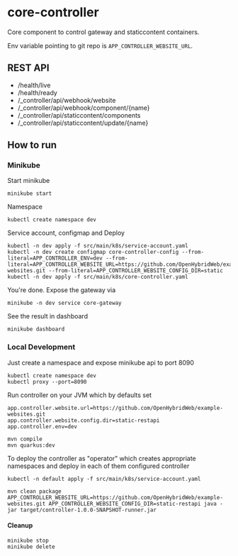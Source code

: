 # core-controller
Core component to control gateway and staticcontent containers.

Env variable pointing to git repo is `APP_CONTROLLER_WEBSITE_URL`.

## REST API

* /health/live
* /health/ready
* /_controller/api/webhook/website
* /_controller/api/webhook/component/{name}
* /_controller/api/staticcontent/components
* /_controller/api/staticcontent/update/{name}


## How to run

### Minikube

Start minikube
```shell
minikube start
```

Namespace
```shell
kubectl create namespace dev
```

Service account, configmap and Deploy
```shell
kubectl -n dev apply -f src/main/k8s/service-account.yaml
kubectl -n dev create configmap core-controller-config --from-literal=APP_CONTROLLER_ENV=dev --from-literal=APP_CONTROLLER_WEBSITE_URL=https://github.com/OpenHybridWeb/example-websites.git --from-literal=APP_CONTROLLER_WEBSITE_CONFIG_DIR=static
kubectl -n dev apply -f src/main/k8s/core-controller.yaml
```

You're done. Expose the gateway via
```shell
minikube -n dev service core-gateway
```

See the result in dashboard

```shell
minikube dashboard
```


### Local Development

Just create a namespace and expose minikube api to port 8090
```shell
kubectl create namespace dev
kubectl proxy --port=8090
```

Run controller on your JVM which by defaults set 
```
app.controller.website.url=https://github.com/OpenHybridWeb/example-websites.git
app.controller.website.config.dir=static-restapi
app.controller.env=dev
```

```shell
mvn compile
mvn quarkus:dev
```

To deploy the controller as "operator" which creates appropriate namespaces and deploy in each of them configured controller

```shell
kubectl -n default apply -f src/main/k8s/service-account.yaml

mvn clean package
APP_CONTROLLER_WEBSITE_URL=https://github.com/OpenHybridWeb/example-websites.git APP_CONTROLLER_WEBSITE_CONFIG_DIR=static-restapi java -jar target/controller-1.0.0-SNAPSHOT-runner.jar
```

#### Cleanup

```shell
minikube stop
minikube delete
```
